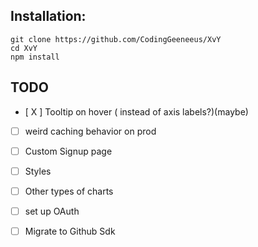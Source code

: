 ## Installation:

```
git clone https://github.com/CodingGeeneeus/XvY
cd XvY
npm install
```

## TODO
- [ X ] Tooltip on hover ( instead of axis labels?)(maybe)
- [  ] weird caching behavior on prod
- [  ] Custom Signup page
- [  ] Styles
- [  ] Other types of charts 
- [  ] set up OAuth
- [  ] Migrate to Github Sdk


